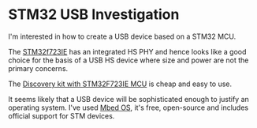 # STM32 USB Investigation
I'm interested in how to create a USB device based on a STM32 MCU.

The [STM32f723IE](https://www.st.com/content/st_com/en/products/microcontrollers-microprocessors/stm32-32-bit-arm-cortex-mcus/stm32-high-performance-mcus/stm32f7-series/stm32f7x3/stm32f723ie.html) has an integrated HS PHY and hence looks like a good choice for the basis of a USB HS device where size and power are not the primary concerns.

The [Discovery kit with STM32F723IE MCU](https://www.st.com/content/st_com/en/products/evaluation-tools/product-evaluation-tools/mcu-mpu-eval-tools/stm32-mcu-mpu-eval-tools/stm32-discovery-kits/32f723ediscovery.html) is cheap and easy to use.

It seems likely that a USB device will be sophisticated enough to justify an operating system.  I've used [Mbed OS](https://os.mbed.com/), it's free, open-source and includes official support for STM devices.
